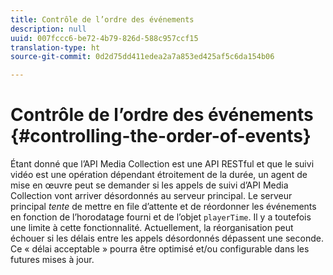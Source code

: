 ```yaml
---
title: Contrôle de l’ordre des événements
description: null
uuid: 007fccc6-be72-4b79-826d-588c957ccf15
translation-type: ht
source-git-commit: 0d2d75dd411edea2a7a853ed425af5c6da154b06

---
```



# Contrôle de l’ordre des événements {#controlling-the-order-of-events}

Étant donné que l’API Media Collection est une API RESTful et que le suivi vidéo est une opération dépendant étroitement de la durée, un agent de mise en œuvre peut se demander si les appels de suivi d’API Media Collection vont arriver désordonnés au serveur principal. Le serveur principal *tente* de mettre en file d’attente et de réordonner les événements en fonction de l’horodatage fourni et de l’objet `playerTime`. Il y a toutefois une limite à cette fonctionnalité. Actuellement, la réorganisation peut échouer si les délais entre les appels désordonnés dépassent une seconde. Ce « délai acceptable » pourra être optimisé et/ou configurable dans les futures mises à jour.

